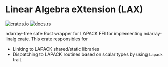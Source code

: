 Linear Algebra eXtension (LAX)
===============================

[![crates.io](https://img.shields.io/badge/crates.io-lax-blue)](https://crates.io/crates/lax)
[![docs.rs](https://docs.rs/lax/badge.svg)](https://docs.rs/lax)

ndarray-free safe Rust wrapper for LAPACK FFI for implementing ndarray-linalg crate.
This crate responsibles for

- Linking to LAPACK shared/static libraries
- Dispatching to LAPACK routines based on scalar types by using `Lapack` trait
